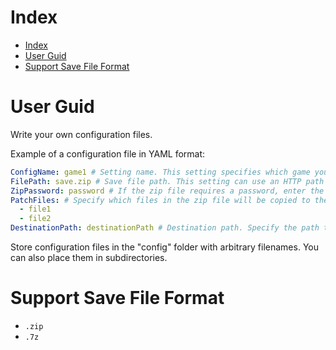 # Index

- [Index](#index)
- [User Guid](#user-guid)
- [Support Save File Format](#support-save-file-format)

# User Guid

Write your own configuration files.

Example of a configuration file in YAML format:

```yaml
ConfigName: game1 # Setting name. This setting specifies which game you will patch.
FilePath: save.zip # Save file path. This setting can use an HTTP path like: https://test.com/test.zip
ZipPassword: password # If the zip file requires a password, enter the password here. If not, leave this setting as an empty string ('').
PatchFiles: # Specify which files in the zip file will be copied to the DestinationPath. If all files should be copied, leave this setting as an empty list.
  - file1
  - file2
DestinationPath: destinationPath # Destination path. Specify the path to save the data folder. If set to an empty string (''), a window will prompt for selection.
```

Store configuration files in the "config" folder with arbitrary filenames. You can also place them in subdirectories.

# Support Save File Format

- `.zip`
- `.7z`
